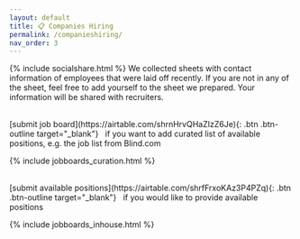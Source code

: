```yaml
---
layout: default
title: 📋 Companies Hiring
permalink: /companieshiring/
nav_order: 3
---
```

{% include socialshare.html %}
We collected sheets with contact information of employees that were laid off recently. If you are not in any of the sheet, feel free to add yourself to the sheet we prepared. Your information will be shared with recruiters. 

<br/>
[submit job board](https://airtable.com/shrnHrvQHaZIzZ6Je){: .btn .btn-outline target="_blank"} &nbsp; if you want to add curated list of available positions, e.g. the job list from Blind.com

{% include jobboards_curation.html %}

<br/>
[submit available positions](https://airtable.com/shrfFrxoKAz3P4PZq){: .btn .btn-outline target="_blank"} &nbsp; if you would like to provide available positions

{% include jobboards_inhouse.html %}
